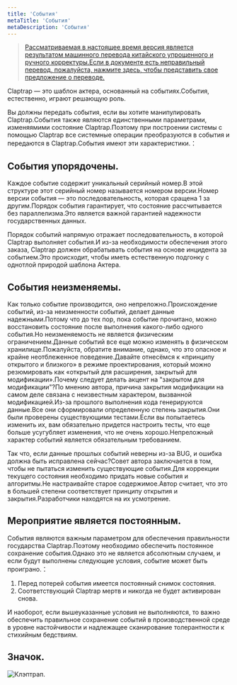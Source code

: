 ```yaml
---
title: 'События'
metaTitle: 'События'
metaDescription: 'События'
---
```


> [Рассматриваемая в настоящее время версия является результатом машинного перевода китайского упрощенного и ручного корректуры.Если в документе есть неправильный перевод, пожалуйста, нажмите здесь, чтобы представить свое предложение о переводе.](https://crwd.in/newbeclaptrap)

Claptrap — это шаблон актера, основанный на событиях.События, естественно, играют решающую роль.

Вы должны передать события, если вы хотите манипулировать Claptrap.События также являются единственными параметрами, изменяямими состояние Claptrap.Поэтому при построении системы с помощью Claptrap все системные операции преобразуются в события и передаются в Claptrap.События имеют эти характеристики.：

## События упорядочены.

Каждое событие содержит уникальный серийный номер.В этой структуре этот серийный номер называется номером версии.Номер версии события — это последовательность, которая сращена 1 за другим.Порядок события гарантирует, что состояние рассчитывается без параллелизма.Это является важной гарантией надежности государственных данных.

Порядок событий напрямую отражает последовательность, в которой Claptrap выполняет события.И из-за необходимости обеспечения этого заказа, Claptrap должен обрабатывать события на основе инцидента за событием.Это происходит, чтобы иметь естественную подгонку с однотлой природой шаблона Актера.

## События неизменяемы.

Как только событие производится, оно непреложно.Происхождение событий, из-за неизменности событий, делает данные надежными.Потому что до тех пор, пока событие прочитано, можно восстановить состояние после выполнения какого-либо одного события.Но неизменяемость не является физическим ограничением.Данные событий все еще можно изменять в физическом хранилище.Пожалуйста, обратите внимание, однако, что это опасное и крайне неотблеженное поведение.Давайте отнесёмся к «принципу открытого и близкого» в режиме проектирования, который можно резюмировать как «открытый для расширения, закрытый для модификации».Почему следует делать акцент на "закрытом для модификации"?По мнению автора, причина закрытия модификации на самом деле связана с неизвестным характером, вызванной модификацией.Из-за прошлого выполнения кода генерируются данные.Все они сформировали определенную степень закрытия.Они были проверены существующими тестами.Если вы попытаетесь изменить их, вам обязательно придется настроить тесты, что еще больше усугубляет изменения, что не очень хорошо.Непреложный характер событий является обязательным требованием.

Так что, если данные прошлых событий неверны из-за BUG, и ошибка должна быть исправлена сейчас?Совет автора заключается в том, чтобы не пытаться изменить существующие события.Для коррекции текущего состояния необходимо придать новые события и алгоритмы.Не настраивайте старое содержимое.Автор считает, что это в большей степени соответствует принципу открытия и закрытия.Разработчики находятся на их усмотрение.

## Мероприятие является постоянным.

События являются важным параметром для обеспечения правильности государства Claptrap.Поэтому необходимо обеспечить постоянное сохранение события.Однако это не является абсолютным случаем, и если будут выполнены следующие условия, событие может быть проиграно.：

1. Перед потерей события имеется постоянный снимок состояния.
2. Соответствующий Claptrap мертв и никогда не будет активирован снова.

И наоборот, если вышеуказанные условия не выполняются, то важно обеспечить правильное сохранение событий в производственной среде в уровне настойчивости и надлежащее сканирование толерантности к стихийным бедствиям.

## Значок.

![Клэптрап.](/images/claptrap_icons/event.svg)
